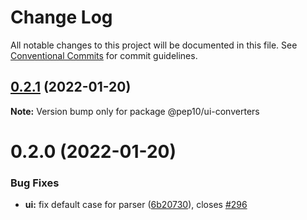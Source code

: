 # Change Log

All notable changes to this project will be documented in this file.
See [Conventional Commits](https://conventionalcommits.org) for commit guidelines.

## [0.2.1](https://gitlab.com/pep10/pepsuite/compare/v0.2.0...v0.2.1) (2022-01-20)

**Note:** Version bump only for package @pep10/ui-converters





# 0.2.0 (2022-01-20)


### Bug Fixes

* **ui:** fix default case for parser ([6b20730](https://gitlab.com/pep10/pepsuite/commit/6b207300ca8013706cb54ffd0625985904ab6da5)), closes [#296](https://gitlab.com/pep10/pepsuite/issues/296)
